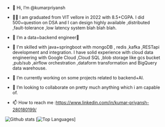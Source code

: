 - 👋 Hi, I’m @kumarpriyansh
  
- 👨‍🎓 I am graduated from VIT vellore in 2022 with 8.5+CGPA. I did 500+question on DSA and I can design highly available ,distributed ,fault-tolerance 
     ,low latency system blah blah blah. 
  
- 👀 I’m a data+backend engineer🤯
  
- 🤕 I'm skilled with java+springboot with mongoDB , redis ,kafka ,RESTapi development and integration. I have solid experience with cloud data 
     engineering with Google Cloud ,Cloud SQL ,blob storage like gcs bucket ,pub/sub ,airflow orchestration ,dataform transformation and BigQuery data 
     warehouse.

- 🌱 I’m currently working on some projects related to backend+AI.
  
- 💞️ I’m looking to collaborate on pretty much anything which i am capable of.
  
- 📫 How to reach me :https://www.linkedin.com/in/kumar-priyansh-280180199/ 

<!---
kumarpriyansh1998/kumarpriyansh1998 is a ✨ special ✨ repository because its `README.md` (this file) appears on your GitHub profile.
You can click the Preview link to take a look at your changes.
--->
![Github stats](https://github-readme-stats.vercel.app/api?username=kumarpriyansh1998&show_icons=true&theme=vue-dark&hide=prs)  [![Top Languages](https://github-readme-stats.vercel.app/api/top-langs/?username=kumarpriyansh1998&layout=compact&theme=vue-dark)]
